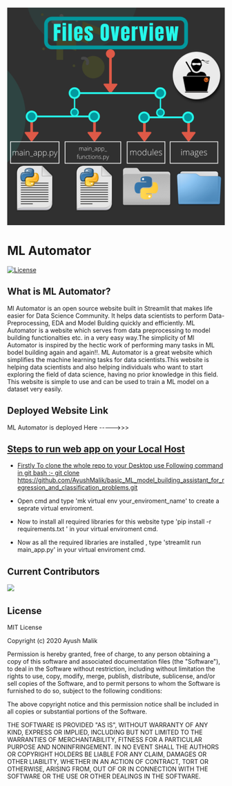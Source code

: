 ![Files Overview](images/files_overview.png)



# ML Automator
[![License](https://img.shields.io/pypi/l/ansicolortags.svg)](https://img.shields.io/pypi/l/ansicolortags.svg)



## What is ML Automator?
Ml Automator is an open source website built in Streamlit that makes life easier for Data Science Community. It helps data scientists to perform Data-Preprocessing, EDA and Model Bulding quickly and efficiently. ML Automator is a website which serves from data preprocessing to model building functionalties etc. in a very easy way.The simplicity of Ml Automator is inspired by the hectic work of performing many tasks in ML bodel building again and again!!.
ML Automator is a great website which simplifies the machine learning tasks for data scientists.This website is helping data scientists and also helping individuals who want to start exploring the field of data science, having no prior knowledge in this field. This website is simple to use and can be used to train a ML model on a dataset very easily.



## Deployed Website Link
ML Automator is deployed Here    ----->>>    <a href="https://ml-automator.herokuapp.com/" target=_blank>   


## Steps to run web app on your Local Host
- Firstly To clone the whole repo to your Desktop use Following command in git bash :- 
  git clone https://github.com/AyushMalik/basic_ML_model_building_assistant_for_regression_and_classification_problems.git

- Open cmd and type 'mk virtual env your_enviroment_name' to create a seprate virtual enviroment. 

- Now to install all required libraries for this website type 'pip install -r requirements.txt ' in your virtual enviroment cmd.

- Now as all the required libraries are installed , type 'streamlit run main_app.py' in your virtual enviroment cmd.



## Current Contributors
<a href="https://github.com/Ayush-Malik/basic_ML_model_building_assistant_for_regression_and_classification_problems/graphs/contributors">
  <img src="https://contributors-img.web.app/image?repo=Ayush-Malik/basic_ML_model_building_assistant_for_regression_and_classification_problems" />
</a>


## License

MIT License

Copyright (c) 2020 Ayush Malik

Permission is hereby granted, free of charge, to any person obtaining a copy of this software and associated documentation files (the "Software"), to deal in the Software without restriction, including without limitation the rights to use, copy, modify, merge, publish, distribute, sublicense, and/or sell copies of the Software, and to permit persons to whom the Software is furnished to do so, subject to the following conditions:

The above copyright notice and this permission notice shall be included in all copies or substantial portions of the Software.

THE SOFTWARE IS PROVIDED "AS IS", WITHOUT WARRANTY OF ANY KIND, EXPRESS OR IMPLIED, INCLUDING BUT NOT LIMITED TO THE WARRANTIES OF MERCHANTABILITY, FITNESS FOR A PARTICULAR PURPOSE AND NONINFRINGEMENT. IN NO EVENT SHALL THE AUTHORS OR COPYRIGHT HOLDERS BE LIABLE FOR ANY CLAIM, DAMAGES OR OTHER LIABILITY, WHETHER IN AN ACTION OF CONTRACT, TORT OR OTHERWISE, ARISING FROM, OUT OF OR IN CONNECTION WITH THE SOFTWARE OR THE USE OR OTHER DEALINGS IN THE SOFTWARE.
